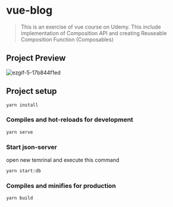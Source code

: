 # vue-blog

> This is an exercise of vue course on Udemy. This include implementation of Composition API and creating Reuseable Composition Function (Composables)

## Project Preview

![ezgif-5-17b844f1ed](https://user-images.githubusercontent.com/40857427/207865896-72e2d8ad-0bd1-45d8-900d-add5a925bbd8.gif)


## Project setup

```
yarn install
```

### Compiles and hot-reloads for development

```
yarn serve
```

### Start json-server

open new temrinal and execute this command

```
yarn start:db
```

### Compiles and minifies for production

```
yarn build
```
